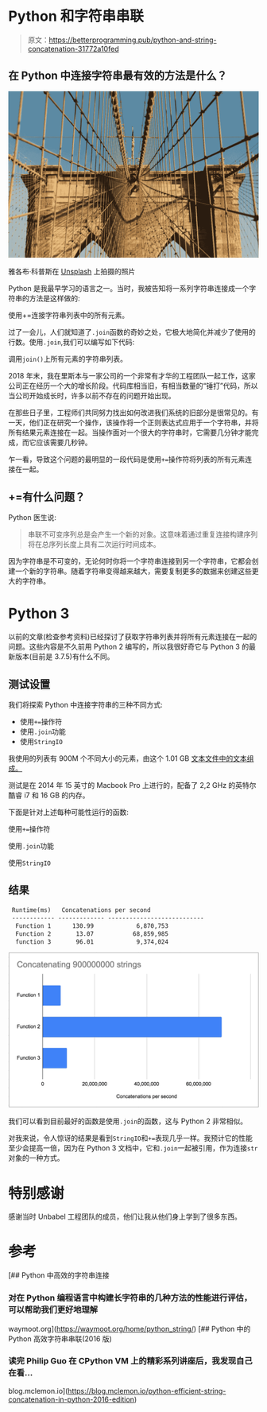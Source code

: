 # Python 和字符串串联

> 原文：<https://betterprogramming.pub/python-and-string-concatenation-31772a10fed>

## 在 Python 中连接字符串最有效的方法是什么？

![](img/8733361abb55ae4c11af3539af961f41.png)

雅各布·科普斯在 [Unsplash](https://unsplash.com/s/photos/symmetry?utm_source=unsplash&utm_medium=referral&utm_content=creditCopyText) 上拍摄的照片

Python 是我最早学习的语言之一。当时，我被告知将一系列字符串连接成一个字符串的方法是这样做的:

使用+=连接字符串列表中的所有元素。

过了一会儿，人们就知道了`.join`函数的奇妙之处，它极大地简化并减少了使用的行数。使用`.join`,我们可以编写如下代码:

调用`join()`上所有元素的字符串列表。

2018 年末，我在里斯本与一家公司的一个非常有才华的工程团队一起工作，这家公司正在经历一个大的增长阶段。代码库相当旧，有相当数量的“锤打”代码，所以当公司开始成长时，许多以前不存在的问题开始出现。

在那些日子里，工程师们共同努力找出如何改进我们系统的旧部分是很常见的。有一天，他们正在研究一个操作，该操作将一个正则表达式应用于一个字符串，并将所有结果元素连接在一起。当操作面对一个很大的字符串时，它需要几分钟才能完成，而它应该需要几秒钟。

乍一看，导致这个问题的最明显的一段代码是使用`+=`操作符将列表的所有元素连接在一起。

## +=有什么问题？

Python 医生说:

> 串联不可变序列总是会产生一个新的对象。这意味着通过重复连接构建序列将在总序列长度上具有二次运行时间成本。

因为字符串是不可变的，无论何时你将一个字符串连接到另一个字符串，它都会创建一个新的字符串。随着字符串变得越来越大，需要复制更多的数据来创建这些更大的字符串。

# Python 3

以前的文章(检查参考资料)已经探讨了获取字符串列表并将所有元素连接在一起的问题。这些内容是不久前用 Python 2 编写的，所以我很好奇它与 Python 3 的最新版本(目前是 3.7.5)有什么不同。

## 测试设置

我们将探索 Python 中连接字符串的三种不同方式:

*   使用`+=`操作符
*   使用`.join`功能
*   使用`StringIO`

我使用的列表有 900M 个不同大小的元素，由这个 1.01 GB [文本文件中的文本组成。](http://mattmahoney.net/dc/textdata.html)

测试是在 2014 年 15 英寸的 Macbook Pro 上进行的，配备了 2,2 GHz 的英特尔酷睿 i7 和 16 GB 的内存。

下面是针对上述每种可能性运行的函数:

使用`+=`操作符

使用`.join`功能

使用`StringIO`

## 结果

```
 Runtime(ms)   Concatenations per second  
 ------------ ------------- --------------------------- 
  Function 1      130.99            6,870,753  
  Function 2       13.07           68,859,985    
  function 3       96.01            9,374,024
```

![](img/ce9aa74c5663cee506d17b6bef6ea900.png)

我们可以看到目前最好的函数是使用`.join`的函数，这与 Python 2 非常相似。

对我来说，令人惊讶的结果是看到`StringIO`和`+=`表现几乎一样。我预计它的性能至少会提高一倍，因为在 Python 3 文档中，它和`.join`一起被引用，作为连接`str`对象的一种方式。

# 特别感谢

感谢当时 Unbabel 工程团队的成员，他们让我从他们身上学到了很多东西。

# 参考

[](https://waymoot.org/home/python_string/) [## Python 中高效的字符串连接

### 对在 Python 编程语言中构建长字符串的几种方法的性能进行评估，可以帮助我们更好地理解

waymoot.org](https://waymoot.org/home/python_string/) [](https://blog.mclemon.io/python-efficient-string-concatenation-in-python-2016-edition) [## Python 中的 Python 高效字符串串联(2016 版)

### 读完 Philip Guo 在 CPython VM 上的精彩系列讲座后，我发现自己在看…

blog.mclemon.io](https://blog.mclemon.io/python-efficient-string-concatenation-in-python-2016-edition)